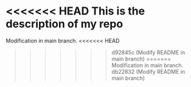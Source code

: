 <<<<<<< HEAD
This is the description of my repo 
=======
Modification in main branch. 
<<<<<<< HEAD
>>>>>>> d92845c (Modify README in main branch)
=======
Modification in main branch. 
>>>>>>> db22832 (Modify README in main branch)
